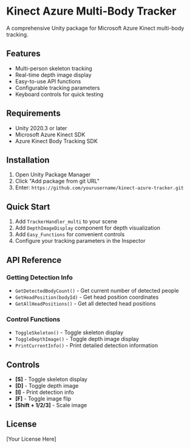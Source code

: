 # Kinect Azure Multi-Body Tracker

A comprehensive Unity package for Microsoft Azure Kinect multi-body tracking.

## Features

- Multi-person skeleton tracking
- Real-time depth image display
- Easy-to-use API functions
- Configurable tracking parameters
- Keyboard controls for quick testing

## Requirements

- Unity 2020.3 or later
- Microsoft Azure Kinect SDK
- Azure Kinect Body Tracking SDK

## Installation

1. Open Unity Package Manager
2. Click "Add package from git URL"
3. Enter: `https://github.com/yourusername/kinect-azure-tracker.git`

## Quick Start

1. Add `TrackerHandler_multi` to your scene
2. Add `DepthImageDisplay` component for depth visualization
3. Add `Easy_Functions` for convenient controls
4. Configure your tracking parameters in the Inspector

## API Reference

### Getting Detection Info
- `GetDetectedBodyCount()` - Get current number of detected people
- `GetHeadPosition(bodyId)` - Get head position coordinates
- `GetAllHeadPositions()` - Get all detected head positions

### Control Functions
- `ToggleSkeleton()` - Toggle skeleton display
- `ToggleDepthImage()` - Toggle depth image display
- `PrintCurrentInfo()` - Print detailed detection information

## Controls

- **[S]** - Toggle skeleton display
- **[D]** - Toggle depth image
- **[I]** - Print detection info
- **[F]** - Toggle image flip
- **[Shift + 1/2/3]** - Scale image

## License

[Your License Here]
